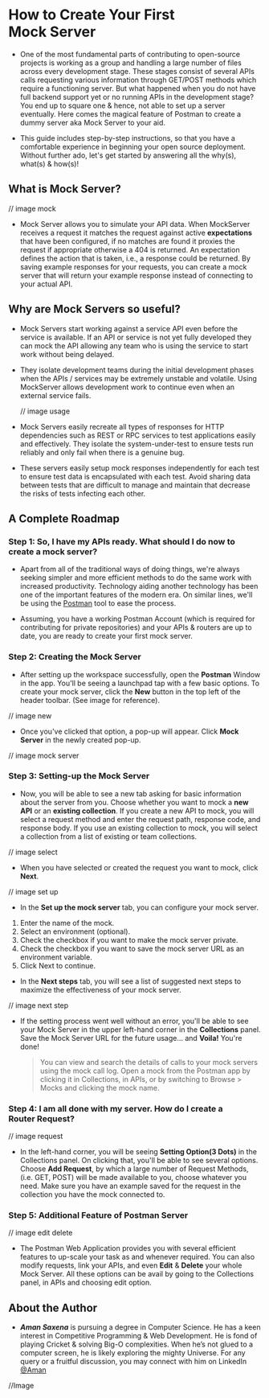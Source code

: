 # How to Create Your First Mock Server

 - One of the most fundamental parts of contributing to open-source projects is working as a group and handling a large number of files across every development stage. These stages consist of several APIs calls requesting various information through GET/POST methods which require a functioning server. But what happened when you do not have full backend support yet or no running APIs in the development stage? You end up to square one & hence, not able to set up a server eventually. Here comes the magical feature of Postman to create a dummy server aka Mock Server to your aid.

 - This guide includes step-by-step instructions, so that you have a comfortable experience in beginning your open source deployment. Without further ado, let's get started by answering all the why(s), what(s) & how(s)!

## What is Mock Server?

   // image mock
 - Mock Server allows you to simulate your API data. When MockServer receives a request it matches the request against active **expectations** that have been configured, if no matches are found it proxies the request if appropriate otherwise a 404 is returned. An expectation defines the action that is taken, i.e., a response could be returned. By saving example responses for your requests, you can create a mock server that will return your example response instead of connecting to your actual API.

##  Why are Mock Servers so useful?

- Mock Servers start working against a service API even before the service is available. If an API or service is not yet fully developed they can mock the API allowing any team who is using the service to start work without being delayed.
- They isolate development teams during the initial development phases when the APIs / services may be extremely unstable and volatile. Using MockServer allows development work to continue even when an external service fails.
   
   // image usage

- Mock Servers easily recreate all types of responses for HTTP dependencies such as REST or RPC services to test applications easily and effectively. They isolate the system-under-test to ensure tests run reliably and only fail when there is a genuine bug.
- These servers easily setup mock responses independently for each test to ensure test data is encapsulated with each test. Avoid sharing data between tests that are difficult to manage and maintain that decrease the risks of tests infecting each other.

## A Complete Roadmap
### Step 1: So, I have my APIs ready. What should I do now to create a mock server?
 - Apart from all of the traditional ways of doing things, we're always seeking simpler and more efficient methods to do the same work with increased productivity. Technology aiding another technology has been one of the important features of the modern era. On similar lines, we'll be using the [Postman](https://www.postman.com/downloads/) tool to ease the process.

 - Assuming, you have a working Postman Account (which is required for contributing for private repositories) and your APIs & routers are up to date, you are ready to create your first mock server.

### Step 2: Creating the Mock Server
- After setting up the workspace successfully, open the **Postman** Window in the app. You'll be seeing a launchpad tap with a few basic options. To create your mock server, click the **New** button in the top left of the header toolbar. (See image for reference).

// image new

- Once you've clicked that option, a pop-up will appear. Click **Mock Server** in the newly created pop-up.

// image mock server

### Step 3: Setting-up the Mock Server
- Now, you will be able to see a new tab asking for basic information about the server from you. Choose whether you want to mock a **new API** or an **existing collection**. If you create a new API to mock, you will select a request method and enter the request path, response code, and response body. If you use an existing collection to mock, you will select a collection from a list of existing or team collections.

// image select 

- When you have selected or created the request you want to mock, click **Next**. 

// image set up

- In the **Set up the mock server** tab, you can configure your mock server.
1. Enter the name of the mock.
2. Select an environment (optional).
3. Check the checkbox if you want to make the mock server private.
4. Check the checkbox if you want to save the mock server URL as an environment variable.
5. Click Next to continue.

- In the **Next steps** tab, you will see a list of suggested next steps to maximize the effectiveness of your mock server.

// image next step

- If the setting process went well without an error, you'll be able to see your Mock Server in the upper left-hand corner in the **Collections** panel. Save the Mock Server URL for the future usage… and **Voila!** You're done!


  >You can view and search the details of calls to your mock servers using the mock call log. Open a mock from the Postman app by clicking it in Collections, in APIs, or by switching to Browse > Mocks and clicking the mock name.


### Step 4: I am all done with my server. How do I create a Router Request?

// image request

- In the left-hand corner, you will be seeing **Setting Option(3 Dots)** in the Collections panel. On clicking that, you'll be able to see several options. Choose **Add Request**, by which a large number of Request Methods, (i.e. GET, POST) will be made available to you, choose whatever you need. Make sure you have an example saved for the request in the collection you have the mock connected to.

### Step 5: Additional Feature of Postman Server

// image edit delete
- The Postman Web Application provides you with several efficient features to up-scale your task as and whenever required. You can also modify requests, link your APIs, and even **Edit** & **Delete** your whole Mock Server. All these options can be avail by going to the Collections panel, in APIs and choosing edit option.

## About the Author
   - ***Aman Saxena*** is pursuing a degree in Computer Science. He has a keen interest in Competitive Programming & Web Development. He is fond of playing Cricket & solving Big-O complexities. When he’s not glued to a computer screen, he is likely exploring the mighty Universe. For any query or a fruitful discussion, you may connect with him on LinkedIn [@Aman](https://www.linkedin.com/in/amansaxena333/)

//Image
